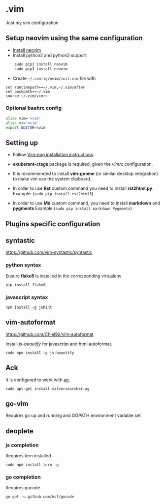 # .vim

Just my vim configuration

## Setup neovim using the same configuration

- [Install neovim](https://github.com/neovim/neovim/wiki/Installing-Neovim#ubuntu)
- Install python2 and python3 support

```bash
    sudo pip2 install neovim
    sudo pip3 install neovim
```

- Create `~/.config/nvim/init.vim` file with

```
set runtimepath+=~/.vim,~/.vim/after
set packpath+=~/.vim
source ~/.vim/vimrc
```

### Optional bashrc config

```bash
alias vim='nvim'
alias vi='nvim'
export EDITOR=nvim
```

## Setting up

- Follow [Vim-pug installation instructions](https://github.com/junegunn/vim-plug).
- **exuberant-ctags** package is required, given the _vimrc_ configuration.

- It is recommended to install **vim-gnome** (or similar desktop integration) to make vim use
the system clipboard.
- In order to use **Rst** custom command you need to install **rst2html.py**. Example: (`sudo pip install rst2html5`)
- In order to use **Md** custom command, you need to install **markdown** and **pygments** Example (`sudo pip install markdown Pygments`)


## Plugins specific configuration

## syntastic

<https://github.com/vim-syntastic/syntastic>

### python syntax

Ensure **flake8** is installed in the corresponding virtualenv

    pip install flake8

### javascript syntax

    npm install -g jshint


## vim-autoformat

<https://github.com/Chiel92/vim-autoformat>


Install _js-beautify_ for javascript and html autoformat.

    sudo npm install -g js-beautify


## Ack


It is configured to work with [ag](https://github.com/ggreer/the_silver_searcher).

    sudo apt-get install silversearcher-ag


## go-vim

Requires go up and running and GOPATH environment variable set


## deoplete


### js completion

Requires tern installed

    sudo npm install tern -g


### go completion

Requires gocode

    go get -u github.com/nsf/gocode
